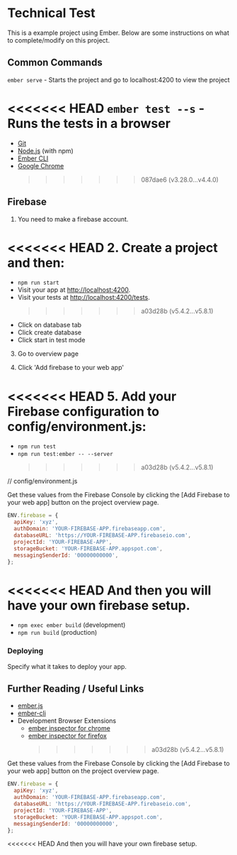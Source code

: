 # Technical Test

This is a example project using Ember. Below are some instructions on what to complete/modify on this project.

## Common Commands

`ember serve` - Starts the project and go to localhost:4200 to view the project

<<<<<<< HEAD
`ember test --s` - Runs the tests in a browser
=======

- [Git](https://git-scm.com/)
- [Node.js](https://nodejs.org/) (with npm)
- [Ember CLI](https://cli.emberjs.com/release/)
- [Google Chrome](https://google.com/chrome/)
  > > > > > > > 087dae6 (v3.28.0...v4.4.0)

## Firebase

1. You need to make a firebase account.

<<<<<<< HEAD 2. Create a project and then:
=======

- `npm run start`
- Visit your app at [http://localhost:4200](http://localhost:4200).
- Visit your tests at [http://localhost:4200/tests](http://localhost:4200/tests).
  > > > > > > > a03d28b (v5.4.2...v5.8.1)

* Click on database tab
* Click create database
* Click start in test mode

3. Go to overview page

4. Click 'Add firebase to your web app'

<<<<<<< HEAD 5. Add your Firebase configuration to config/environment.js:
=======

- `npm run test`
- `npm run test:ember -- --server`
  > > > > > > > a03d28b (v5.4.2...v5.8.1)

// config/environment.js

Get these values from the Firebase Console by clicking the [Add Firebase to your web app] button on the project overview page.

```javascript
ENV.firebase = {
  apiKey: 'xyz',
  authDomain: 'YOUR-FIREBASE-APP.firebaseapp.com',
  databaseURL: 'https://YOUR-FIREBASE-APP.firebaseio.com',
  projectId: 'YOUR-FIREBASE-APP',
  storageBucket: 'YOUR-FIREBASE-APP.appspot.com',
  messagingSenderId: '00000000000',
};
```

<<<<<<< HEAD
And then you will have your own firebase setup.
=======

- `npm exec ember build` (development)
- `npm run build` (production)

### Deploying

Specify what it takes to deploy your app.

## Further Reading / Useful Links

- [ember.js](https://emberjs.com/)
- [ember-cli](https://cli.emberjs.com/release/)
- Development Browser Extensions
  - [ember inspector for chrome](https://chrome.google.com/webstore/detail/ember-inspector/bmdblncegkenkacieihfhpjfppoconhi)
  - [ember inspector for firefox](https://addons.mozilla.org/en-US/firefox/addon/ember-inspector/)
    > > > > > > > a03d28b (v5.4.2...v5.8.1)

Get these values from the Firebase Console by clicking the [Add Firebase to your web app] button on the project overview page.

```javascript
ENV.firebase = {
  apiKey: 'xyz',
  authDomain: 'YOUR-FIREBASE-APP.firebaseapp.com',
  databaseURL: 'https://YOUR-FIREBASE-APP.firebaseio.com',
  projectId: 'YOUR-FIREBASE-APP',
  storageBucket: 'YOUR-FIREBASE-APP.appspot.com',
  messagingSenderId: '00000000000',
};
```

<<<<<<< HEAD
And then you will have your own firebase setup.
